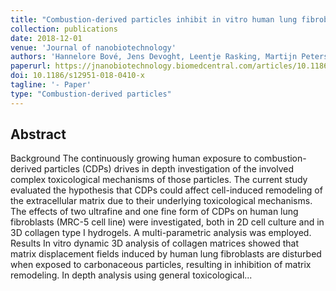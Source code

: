 ```yaml
---
title: "Combustion-derived particles inhibit in vitro human lung fibroblast-mediated matrix remodeling"
collection: publications
date: 2018-12-01
venue: 'Journal of nanobiotechnology'
authors: 'Hannelore Bové, Jens Devoght, Leentje Rasking, Martijn Peters, Eli Slenders, Maarten Roeffaers, Alvaro Jorge-Peñas, Hans Van Oosterwyck, Marcel Ameloot'
paperurl: https://jnanobiotechnology.biomedcentral.com/articles/10.1186/s12951-018-0410-x
doi: 10.1186/s12951-018-0410-x
tagline: '- Paper'
type: "Combustion-derived particles"
---
```


<h2> Abstract </h2>
<p align= "justify">

Background
The continuously growing human exposure to combustion-derived particles (CDPs) drives in depth investigation of the involved complex toxicological mechanisms of those particles. The current study evaluated the hypothesis that CDPs could affect cell-induced remodeling of the extracellular matrix due to their underlying toxicological mechanisms. The effects of two ultrafine and one fine form of CDPs on human lung fibroblasts (MRC-5 cell line) were investigated, both in 2D cell culture and in 3D collagen type I hydrogels. A multi-parametric analysis was employed.
Results
In vitro dynamic 3D analysis of collagen matrices showed that matrix displacement fields induced by human lung fibroblasts are disturbed when exposed to carbonaceous particles, resulting in inhibition of matrix remodeling. In depth analysis using general toxicological...
  
  
  
  
